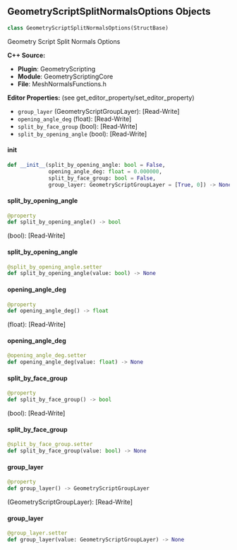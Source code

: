 ## GeometryScriptSplitNormalsOptions Objects

```python
class GeometryScriptSplitNormalsOptions(StructBase)
```

Geometry Script Split Normals Options

**C++ Source:**

- **Plugin**: GeometryScripting
- **Module**: GeometryScriptingCore
- **File**: MeshNormalsFunctions.h

**Editor Properties:** (see get_editor_property/set_editor_property)

- ``group_layer`` (GeometryScriptGroupLayer):  [Read-Write]
- ``opening_angle_deg`` (float):  [Read-Write]
- ``split_by_face_group`` (bool):  [Read-Write]
- ``split_by_opening_angle`` (bool):  [Read-Write]

<a id="unreal.GeometryScriptSplitNormalsOptions.__init__"></a>

#### __init__

```python
def __init__(split_by_opening_angle: bool = False,
             opening_angle_deg: float = 0.000000,
             split_by_face_group: bool = False,
             group_layer: GeometryScriptGroupLayer = [True, 0]) -> None
```

<a id="unreal.GeometryScriptSplitNormalsOptions.split_by_opening_angle"></a>

#### split_by_opening_angle

```python
@property
def split_by_opening_angle() -> bool
```

(bool):  [Read-Write]

<a id="unreal.GeometryScriptSplitNormalsOptions.split_by_opening_angle"></a>

#### split_by_opening_angle

```python
@split_by_opening_angle.setter
def split_by_opening_angle(value: bool) -> None
```

<a id="unreal.GeometryScriptSplitNormalsOptions.opening_angle_deg"></a>

#### opening_angle_deg

```python
@property
def opening_angle_deg() -> float
```

(float):  [Read-Write]

<a id="unreal.GeometryScriptSplitNormalsOptions.opening_angle_deg"></a>

#### opening_angle_deg

```python
@opening_angle_deg.setter
def opening_angle_deg(value: float) -> None
```

<a id="unreal.GeometryScriptSplitNormalsOptions.split_by_face_group"></a>

#### split_by_face_group

```python
@property
def split_by_face_group() -> bool
```

(bool):  [Read-Write]

<a id="unreal.GeometryScriptSplitNormalsOptions.split_by_face_group"></a>

#### split_by_face_group

```python
@split_by_face_group.setter
def split_by_face_group(value: bool) -> None
```

<a id="unreal.GeometryScriptSplitNormalsOptions.group_layer"></a>

#### group_layer

```python
@property
def group_layer() -> GeometryScriptGroupLayer
```

(GeometryScriptGroupLayer):  [Read-Write]

<a id="unreal.GeometryScriptSplitNormalsOptions.group_layer"></a>

#### group_layer

```python
@group_layer.setter
def group_layer(value: GeometryScriptGroupLayer) -> None
```

<a id="unreal.GeometryScriptTangentsOptions"></a>